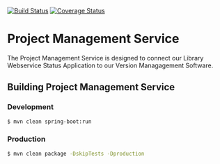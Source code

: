 [![Build Status](https://travis-ci.org/TAMULib/ProjectManagementService.svg?branch=master)](https://travis-ci.org/TAMULib/ProjectManagementService) [![Coverage Status](https://coveralls.io/repos/github/TAMULib/ProjectManagementService/badge.svg?branch=master)](https://coveralls.io/github/TAMULib/ProjectManagementService?branch=master)

# Project Management Service
The Project Management Service is designed to connect our Library Webservice Status Application to our Version Managagement Software.

## Building Project Management Service

### Development
```bash
$ mvn clean spring-boot:run
```

### Production
```bash
$ mvn clean package -DskipTests -Dproduction
```
